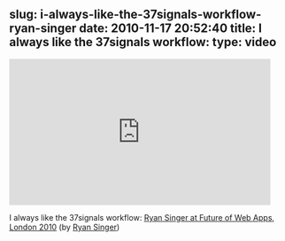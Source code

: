 slug: i-always-like-the-37signals-workflow-ryan-singer
date: 2010-11-17 20:52:40
title: I always like the 37signals workflow: 
type: video
---

<iframe src="http://player.vimeo.com/video/15772341" width="472" height="264" frameborder="0"></iframe>

I always like the 37signals workflow: [Ryan Singer at Future of Web Apps, London 2010](http://vimeo.com/15772341) (by [Ryan Singer](http://vimeo.com/rjs))
